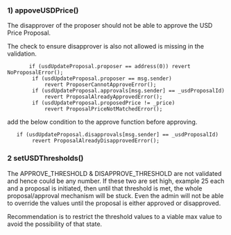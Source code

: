 ### 1) appoveUSDPrice()
The disapprover of the proposer should not be able to approve the USD Price Proposal.

The check to ensure disapprover is also not allowed is missing in the validation.

```
       if (usdUpdateProposal.proposer == address(0)) revert NoProposalError();
        if (usdUpdateProposal.proposer == msg.sender)
            revert ProposerCannotApproveError();
        if (usdUpdateProposal.approvals[msg.sender] == _usdProposalId)
            revert ProposalAlreadyApprovedError();
        if (usdUpdateProposal.proposedPrice != _price)
            revert ProposalPriceNotMatchedError();
```

add the below condition to the approve function before approving.

       if (usdUpdateProposal.disapprovals[msg.sender] == _usdProposalId)
            revert ProposalAlreadyDisapprovedError();


### 2 setUSDThresholds()
The APPROVE_THRESHOLD & DISAPPROVE_THRESHOLD are not validated and hence could be any number. If these two are set high, example 25 each and a proposal is initiated, then until that threshold is met, the whole proposal/approval mechanism will be stuck. Even the admin will not be able to override the values until the proposal is either approved or disapproved.

Recommendation is to restrict the threshold values to a viable max value to avoid the possibility of that state.
